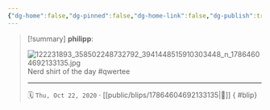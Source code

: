 ```yaml
---
{"dg-home":false,"dg-pinned":false,"dg-home-link":false,"dg-publish":true,"tags":["dgblip"],"disabled rules":["yaml-title","yaml-title-alias","file-name-heading"],"title":"philipp on instagram @ 2020-10-22","created-date":"2020-10-22T08:29:00","updated-date":"2025-05-02T17:43:07","dg-path":"blips/17864604692133135.md","permalink":"/blips/17864604692133135/","dgPassFrontmatter":true}
---
```


> [!summary] **philipp**:
>
> ![122231893_358502248732792_3941448515910303448_n_17864604692133135.jpg](/img/user/attachments/122231893_358502248732792_3941448515910303448_n_17864604692133135.jpg)
> Nerd shirt of the day #qwertee
> - - -
>
> 🗓️ `Thu, Oct 22, 2020` · [[public/blips/17864604692133135\|🔗]]
{ #blip}

